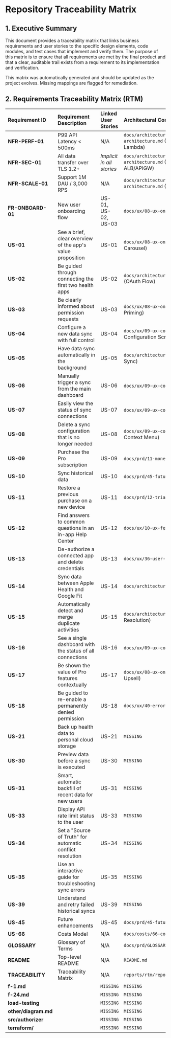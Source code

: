 # Repository Traceability Matrix

## 1. Executive Summary

This document provides a traceability matrix that links business requirements and user stories to the specific design elements, code modules, and test cases that implement and verify them. The purpose of this matrix is to ensure that all requirements are met by the final product and that a clear, auditable trail exists from a requirement to its implementation and verification.

This matrix was automatically generated and should be updated as the project evolves. Missing mappings are flagged for remediation.

## 2. Requirements Traceability Matrix (RTM)

| Requirement ID | Requirement Description | Linked User Stories | Architectural Component(s) | Source Code Module(s) | Test Case ID(s) |
| :--- | :--- | :--- | :--- | :--- | :--- |
| **NFR-PERF-01** | P99 API Latency < 500ms | N/A | `docs/architecture/06-technical-architecture.md` (API Gateway, Authorizer Lambda) | `src/authorizer/handler.js` | `LT-API-01` |
| **NFR-SEC-01** | All data transfer over TLS 1.2+ | *Implicit in all stories* | `docs/architecture/06-technical-architecture.md` (TLS Termination on ALB/APIGW) | `MISSING` | `SEC-TEST-01` |
| **NFR-SCALE-01**| Support 1M DAU / 3,000 RPS | N/A | `docs/architecture/06-technical-architecture.md` (Fargate Compute Model) | `MISSING` | `LOAD-TEST-01` |
| **FR-ONBOARD-01**| New user onboarding flow | US-01, US-02, US-03 | `docs/ux/08-ux-onboarding.md` | `MISSING` | `E2E-ONBOARD-01` |
| **US-01** | See a brief, clear overview of the app's value proposition | US-01 | `docs/ux/08-ux-onboarding.md` (Welcome Carousel) | `MISSING` | `E2E-ONBOARD-01` |
| **US-02** | Be guided through connecting the first two health apps | US-02 | `docs/architecture/07-apis-integration.md` (OAuth Flow) | `MISSING` | `E2E-CONNECT-01` |
| **US-03** | Be clearly informed about permission requests | US-03 | `docs/ux/08-ux-onboarding.md` (Permission Priming) | `MISSING` | `UI-TEST-PERM-01` |
| **US-04** | Configure a new data sync with full control | US-04 | `docs/ux/09-ux-configuration.md` (Sync Configuration Screen) | `MISSING` | `E2E-CONFIG-01` |
| **US-05** | Have data sync automatically in the background | US-05 | `docs/architecture/05-data-sync.md` (Hot Path Sync) | `src/worker/service.kt` | `E2E-BG-SYNC-01` |
| **US-06** | Manually trigger a sync from the main dashboard | US-06 | `docs/ux/09-ux-configuration.md` (Dashboard) | `MISSING` | `E2E-MANUAL-SYNC-01` |
| **US-07** | Easily view the status of sync connections | US-07 | `docs/ux/09-ux-configuration.md` (Sync Card) | `MISSING` | `UI-TEST-STATUS-01` |
| **US-08** | Delete a sync configuration that is no longer needed | US-08 | `docs/ux/09-ux-configuration.md` (Sync Card Context Menu) | `MISSING` | `E2E-DELETE-SYNC-01` |
| **US-09** | Purchase the Pro subscription | US-09 | `docs/prd/11-monetization.md` (RevenueCat) | `src/mobile/billing/PurchaseManager.kt` | `E2E-IAP-01`, `E2E-IAP-02`|
| **US-10** | Sync historical data | US-10 | `docs/prd/45-future-enhancements.md` (Cold Path) | (Post-MVP) | (Post-MVP) |
| **US-11** | Restore a previous purchase on a new device | US-11 | `docs/prd/12-trial-subscription.md` | `MISSING` | `E2E-RESTORE-IAP-01` |
| **US-12** | Find answers to common questions in an in-app Help Center | US-12 | `docs/ux/10-ux-feedback.md` | `MISSING` | `UI-TEST-HELP-01` |
| **US-13** | De-authorize a connected app and delete credentials | US-13 | `docs/ux/36-user-privacy-settings.md` | `MISSING` | `E2E-DEAUTH-01` |
| **US-14** | Sync data between Apple Health and Google Fit | US-14 | `docs/architecture/30-sync-mapping.md` | `MISSING` | `E2E-APPLE-GOOGLE-01` |
| **US-15** | Automatically detect and merge duplicate activities | US-15 | `docs/architecture/05-data-sync.md` (Conflict Resolution) | `MISSING` | `MISSING` |
| **US-16** | See a single dashboard with the status of all connections | US-16 | `docs/ux/09-ux-configuration.md` (Dashboard) | `MISSING` | `UI-TEST-DASH-01` |
| **US-17** | Be shown the value of Pro features contextually | US-17 | `docs/ux/08-ux-onboarding.md` (Contextual Upsell) | `MISSING` | `MISSING` |
| **US-18** | Be guided to re-enable a permanently denied permission | US-18 | `docs/ux/40-error-recovery.md` | `MISSING` | `MISSING` |
| **US-21** | Back up health data to personal cloud storage | US-21 | `MISSING` | `MISSING` | `MISSING` |
| **US-30** | Preview data before a sync is executed | US-30 | `MISSING` | `MISSING` | `MISSING` |
| **US-31** | Smart, automatic backfill of recent data for new users | US-31 | `MISSING` | `MISSING` | `MISSING` |
| **US-33** | Display API rate limit status to the user | US-33 | `MISSING` | `MISSING` | `MISSING` |
| **US-34** | Set a "Source of Truth" for automatic conflict resolution | US-34 | `MISSING` | `MISSING` | `MISSING` |
| **US-35** | Use an interactive guide for troubleshooting sync errors | US-35 | `MISSING` | `MISSING` | `MISSING` |
| **US-39** | Understand and retry failed historical syncs | US-39 | `MISSING` | `MISSING` | `MISSING` |
| **US-45** | Future enhancements | US-45 | `docs/prd/45-future-enhancements.md` | `MISSING` | `MISSING` |
| **US-66** | Costs Model | N/A | `docs/costs/66-costs-model.md` | `MISSING` | `MISSING` |
| **GLOSSARY** | Glossary of Terms | N/A | `docs/prd/GLOSSARY.md` | `MISSING` | `MISSING` |
| **README** | Top-level README | N/A | `README.md` | `MISSING` | `MISSING` |
| **TRACEABILITY** | Traceability Matrix | N/A | `reports/rtm/repository_traceability_matrix.md` | `MISSING` | `MISSING` |
| **f-1.md** | | `MISSING` | `MISSING` | `MISSING` | `MISSING` |
| **f-24.md** | | `MISSING` | `MISSING` | `MISSING` | `MISSING` |
| **load-testing** | | `MISSING` | `MISSING` | `MISSING` | `MISSING` |
| **other/diagram.md**| | `MISSING` | `MISSING` | `MISSING` | `MISSING` |
| **src/authorizer**| | `MISSING` | `MISSING` | `MISSING` | `MISSING` |
| **terraform/** | | `MISSING` | `MISSING` | `MISSING` | `MISSING` |
